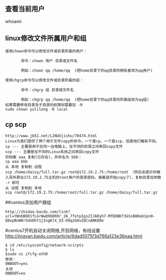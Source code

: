 ## 查看当前用户
whoami
## linux修改文件所属用户和组
```
使用chown命令可以修改文件或目录所属的用户：

       命令：chown 用户 目录或文件名

       例如：chown qq /home/qq  (把home目录下的qq目录的拥有者改为qq用户) 

使用chgrp命令可以修改文件或目录所属的组：

       命令：chgrp 组 目录或文件名

       例如：chgrp qq /home/qq  (把home目录下的qq目录的所属组改为qq组)
如果需要修改目录及子目录的权限则需要加 -R
sudo chown yulilong -R local

```

## cp  scp
```
http://www.jb51.net/LINUXjishu/70474.html
Linux为我们提供了两个用于文件copy的命令，一个是cp，一个是scp，但是他们略有不同。 
cp --- 主要是用于在同一台电脑上，在不同的目录之间来回copy文件 
scp --- 主要是在不同的Linux系统之间来回copy文件
将档案 aaa 复制(已存在)，并命名为 bbb： 
cp aaa bbb 
从 本地 复制到 远程 
scp /home/daisy/full.tar.gz root@172.19.2.75:/home/root （然后会提示你输入另外那台172.19.2.75主机的root用户的登录密码，接着就开始copy了），复制目录加参数 -r 即可 
从 远程 复制到 本地 
scp root@/172.19.2.75:/home/root/full.tar.gz /home/daisy/full.tar.gz
```

##centos添加用户跟组
```
http://zhidao.baidu.com/link?url=YWnbBbR1fLGrWwQ9bKROr_2A_7fotpIgs2IJA0yh7-MfDDBKf3GSsB8Hab1pn0-Q8xpBnW0rSUUOhY1jIngKlX_O3-O9q2G0uIQCsANK80e
```

#centos7开机自动关闭网络,开启网络，有线设置
http://jingyan.baidu.com/article/6dad5075f3d766a123e36eaa.html
```
$ cd /etc/sysconfig/network-scirpts
$ ls
$sudo vi ifcfg-eth0
修改：
ONBOOT=yes
关闭
ONBOOT=no
```



